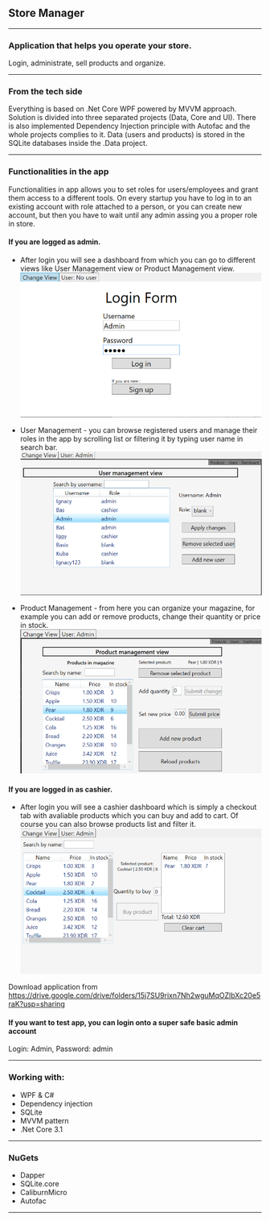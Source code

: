 ## Store Manager 
***
### Application that helps you operate your store. 
Login, administrate, sell products and organize.
***
### From the tech side
Everything is based on .Net Core WPF powered by MVVM approach. Solution is divided into three separated projects (Data, Core and UI). There is also implemented Dependency Injection principle with Autofac and the whole projects complies to it. Data (users and products) is stored in the SQLite databases inside the .Data project.    

***
### Functionalities in the app

Functionalities in app allows you to set roles for users/employees and grant them access to a different tools. On every startup you have to log in to an existing account with role attached to a person, or you can create new account, but then you have to wait until any admin assing you a proper role in store.

#### If you are logged as admin. 
- After login you will see a dashboard from which you can go to different views like User Management view or Product Management view.
![](resources/login.png) 

- User Management - you can browse registered users and manage their roles in the app by scrolling list or filtering it by typing user name in search bar.  
![](resources/user.png) 

- Product Management - from here you can organize your magazine, for example you can add or remove products, change their quantity or price in stock.  
![](resources/manage.png)

#### If you are logged in as cashier.
- After login you will see a cashier dashboard which is simply a checkout tab with avaliable products which you can buy and add to cart. Of course you can also browse products list and filter it.
![](resources/buy.png)


Download application from https://drive.google.com/drive/folders/15j7SU9rixn7Nh2wguMqOZlbXc20e5raK?usp=sharing
#### If you want to test app, you can login onto a super safe basic admin account 
Login: Admin, Password: admin

***
### Working with:
* WPF & C#
* Dependency injection
* SQLite 
* MVVM pattern 
* .Net Core 3.1
***

### NuGets
* Dapper
* SQLite.core
* CaliburnMicro
* Autofac

***

